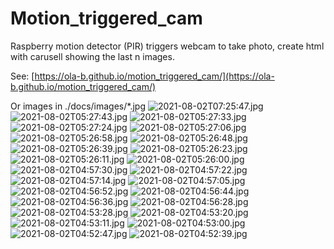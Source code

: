 # Motion_triggered_cam
Raspberry motion detector (PIR) triggers webcam to take photo, create html with carusell showing the last n images.

See: [https://ola-b.github.io/motion_triggered_cam/](https://ola-b.github.io/motion_triggered_cam/)


Or images in ./docs/images/*.jpg
![2021-08-02T07:25:47.jpg](https://github.com/Ola-B/motion_triggered_cam/blob/main/docs/images/2021-08-02T07:25:47.jpg "2021-08-02T07:25:47.jpg")
![2021-08-02T05:27:43.jpg](https://github.com/Ola-B/motion_triggered_cam/blob/main/docs/images/2021-08-02T05:27:43.jpg "2021-08-02T05:27:43.jpg")
![2021-08-02T05:27:33.jpg](https://github.com/Ola-B/motion_triggered_cam/blob/main/docs/images/2021-08-02T05:27:33.jpg "2021-08-02T05:27:33.jpg")
![2021-08-02T05:27:24.jpg](https://github.com/Ola-B/motion_triggered_cam/blob/main/docs/images/2021-08-02T05:27:24.jpg "2021-08-02T05:27:24.jpg")
![2021-08-02T05:27:06.jpg](https://github.com/Ola-B/motion_triggered_cam/blob/main/docs/images/2021-08-02T05:27:06.jpg "2021-08-02T05:27:06.jpg")
![2021-08-02T05:26:58.jpg](https://github.com/Ola-B/motion_triggered_cam/blob/main/docs/images/2021-08-02T05:26:58.jpg "2021-08-02T05:26:58.jpg")
![2021-08-02T05:26:48.jpg](https://github.com/Ola-B/motion_triggered_cam/blob/main/docs/images/2021-08-02T05:26:48.jpg "2021-08-02T05:26:48.jpg")
![2021-08-02T05:26:39.jpg](https://github.com/Ola-B/motion_triggered_cam/blob/main/docs/images/2021-08-02T05:26:39.jpg "2021-08-02T05:26:39.jpg")
![2021-08-02T05:26:23.jpg](https://github.com/Ola-B/motion_triggered_cam/blob/main/docs/images/2021-08-02T05:26:23.jpg "2021-08-02T05:26:23.jpg")
![2021-08-02T05:26:11.jpg](https://github.com/Ola-B/motion_triggered_cam/blob/main/docs/images/2021-08-02T05:26:11.jpg "2021-08-02T05:26:11.jpg")
![2021-08-02T05:26:00.jpg](https://github.com/Ola-B/motion_triggered_cam/blob/main/docs/images/2021-08-02T05:26:00.jpg "2021-08-02T05:26:00.jpg")
![2021-08-02T04:57:30.jpg](https://github.com/Ola-B/motion_triggered_cam/blob/main/docs/images/2021-08-02T04:57:30.jpg "2021-08-02T04:57:30.jpg")
![2021-08-02T04:57:22.jpg](https://github.com/Ola-B/motion_triggered_cam/blob/main/docs/images/2021-08-02T04:57:22.jpg "2021-08-02T04:57:22.jpg")
![2021-08-02T04:57:14.jpg](https://github.com/Ola-B/motion_triggered_cam/blob/main/docs/images/2021-08-02T04:57:14.jpg "2021-08-02T04:57:14.jpg")
![2021-08-02T04:57:05.jpg](https://github.com/Ola-B/motion_triggered_cam/blob/main/docs/images/2021-08-02T04:57:05.jpg "2021-08-02T04:57:05.jpg")
![2021-08-02T04:56:52.jpg](https://github.com/Ola-B/motion_triggered_cam/blob/main/docs/images/2021-08-02T04:56:52.jpg "2021-08-02T04:56:52.jpg")
![2021-08-02T04:56:44.jpg](https://github.com/Ola-B/motion_triggered_cam/blob/main/docs/images/2021-08-02T04:56:44.jpg "2021-08-02T04:56:44.jpg")
![2021-08-02T04:56:36.jpg](https://github.com/Ola-B/motion_triggered_cam/blob/main/docs/images/2021-08-02T04:56:36.jpg "2021-08-02T04:56:36.jpg")
![2021-08-02T04:56:28.jpg](https://github.com/Ola-B/motion_triggered_cam/blob/main/docs/images/2021-08-02T04:56:28.jpg "2021-08-02T04:56:28.jpg")
![2021-08-02T04:53:28.jpg](https://github.com/Ola-B/motion_triggered_cam/blob/main/docs/images/2021-08-02T04:53:28.jpg "2021-08-02T04:53:28.jpg")
![2021-08-02T04:53:20.jpg](https://github.com/Ola-B/motion_triggered_cam/blob/main/docs/images/2021-08-02T04:53:20.jpg "2021-08-02T04:53:20.jpg")
![2021-08-02T04:53:11.jpg](https://github.com/Ola-B/motion_triggered_cam/blob/main/docs/images/2021-08-02T04:53:11.jpg "2021-08-02T04:53:11.jpg")
![2021-08-02T04:53:00.jpg](https://github.com/Ola-B/motion_triggered_cam/blob/main/docs/images/2021-08-02T04:53:00.jpg "2021-08-02T04:53:00.jpg")
![2021-08-02T04:52:47.jpg](https://github.com/Ola-B/motion_triggered_cam/blob/main/docs/images/2021-08-02T04:52:47.jpg "2021-08-02T04:52:47.jpg")
![2021-08-02T04:52:39.jpg](https://github.com/Ola-B/motion_triggered_cam/blob/main/docs/images/2021-08-02T04:52:39.jpg "2021-08-02T04:52:39.jpg")
